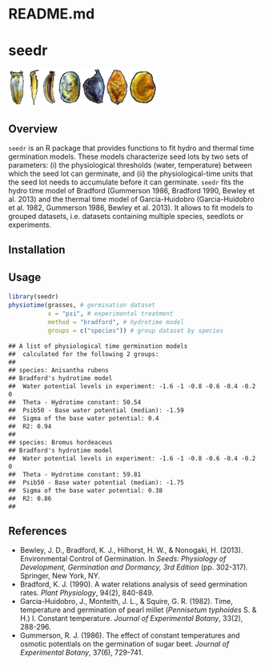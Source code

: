 README.md
================

# seedr

![](seeds.png)

## Overview

`seedr` is an R package that provides functions to fit hydro and thermal
time germination models. These models characterize seed lots by two sets
of parameters: (i) the physiological thresholds (water, temperature)
between which the seed lot can germinate, and (ii) the
physiological-time units that the seed lot needs to accumulate before it
can germinate. `seedr` fits the hydro time model of Bradford (Gummerson
1986, Bradford 1990, Bewley et al. 2013) and the thermal time model of
Garcia-Huidobro (Garcia-Huidobro et al. 1982, Gummerson 1986, Bewley et
al. 2013). It allows to fit models to grouped datasets, i.e. datasets
containing multiple species, seedlots or experiments.

## Installation

## Usage

``` r
library(seedr)
physiotime(grasses, # germination dataset
           x = "psi", # experimental treatment
           method = "bradford", # hydrotime model
           groups = c("species")) # group dataset by species
```

    ## A list of physiological time germination models 
    ##  calculated for the following 2 groups: 
    ##  
    ## species: Anisantha rubens 
    ## Bradford's hydrotime model 
    ##  Water potential levels in experiment: -1.6 -1 -0.8 -0.6 -0.4 -0.2 0 
    ##  Theta - Hydrotime constant: 50.54 
    ##  Psib50 - Base water potential (median): -1.59 
    ##  Sigma of the base water potential: 0.4 
    ##  R2: 0.94 
    ##  
    ## species: Bromus hordeaceus 
    ## Bradford's hydrotime model 
    ##  Water potential levels in experiment: -1.6 -1 -0.8 -0.6 -0.4 -0.2 0 
    ##  Theta - Hydrotime constant: 59.81 
    ##  Psib50 - Base water potential (median): -1.75 
    ##  Sigma of the base water potential: 0.38 
    ##  R2: 0.86 
    ## 

## References

  - Bewley, J. D., Bradford, K. J., Hilhorst, H. W., & Nonogaki, H.
    (2013). Environmental Control of Germination. In *Seeds: Physiology
    of Development, Germination and Dormancy, 3rd Edition*
    (pp. 302-317). Springer, New York, NY.
  - Bradford, K. J. (1990). A water relations analysis of seed
    germination rates. *Plant Physiology*, 94(2), 840-849.
  - Garcia-Huidobro, J., Monteith, J. L., & Squire, G. R. (1982). Time,
    temperature and germination of pearl millet (*Pennisetum typhoides*
    S. & H.) I. Constant temperature. *Journal of Experimental Botany*,
    33(2), 288-296.
  - Gummerson, R. J. (1986). The effect of constant temperatures and
    osmotic potentials on the germination of sugar beet. *Journal of
    Experimental Botany*, 37(6), 729-741.
